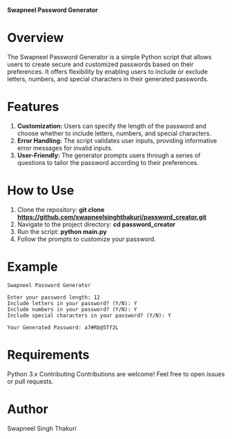 **Swapneel Password Generator**

# Overview
The Swapneel Password Generator is a simple Python script that allows users to create secure and customized passwords based on their preferences. It offers flexibility by enabling users to include or exclude letters, numbers, and special characters in their generated passwords.

# Features

1. **Customization:** Users can specify the length of the password and choose whether to include letters, numbers, and special characters.
2. **Error Handling:** The script validates user inputs, providing informative error messages for invalid inputs.
3. **User-Friendly:** The generator prompts users through a series of questions to tailor the password according to their preferences.

# How to Use

1. Clone the repository: **git clone https://github.com/swapneelsinghthakuri/password_creator.git**
2. Navigate to the project directory: **cd password_creator**
3. Run the script: **python main.py**
4. Follow the prompts to customize your password.

# Example
```
Swapneel Password Generator

Enter your password length: 12
Include letters in your password? (Y/N): Y
Include numbers in your password? (Y/N): Y
Include special characters in your password? (Y/N): Y

Your Generated Password: a7#Rb@5Tf2L
```

# Requirements
Python 3.x
Contributing
Contributions are welcome! Feel free to open issues or pull requests.

# Author
Swapneel Singh Thakuri
